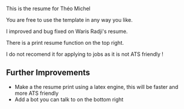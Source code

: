 This is the resume for Théo Michel


You are free to use the template in any way you like.


I improved and bug fixed on Waris Radji's resume.

There is a print resume function on the top right.

I do not recomend it for applying to jobs as it is not ATS friendly !


## Further Improvements

- Make a the resume print using a latex engine, this will be faster and more ATS friendly
- Add a bot you can talk to on the bottom right
